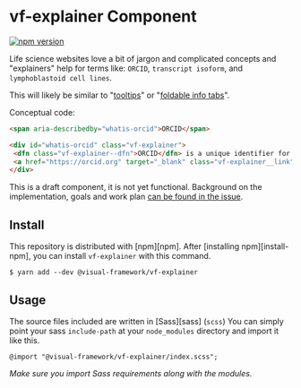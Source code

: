 # vf-explainer Component

[![npm version](https://badge.fury.io/js/%40visual-framework%2Fvf-explainer.svg)](https://badge.fury.io/js/%40visual-framework%2Fvf-explainer)

Life science websites love a bit of jargon and complicated concepts and "explainers" help for terms like: `ORCID`, `transcript isoform`, and `lymphoblastoid cell lines`.

This will likely be similar to "[tooltips](https://www.appcues.com/blog/tooltips)" or "[foldable info tabs](https://www.ebi.ac.uk/style-lab/websites/patterns/foldable-info-tabs.html)".

Conceptual code:

```html
<span aria-describedby="whatis-orcid">ORCID</span>

<div id="whatis-orcid" class="vf-explainer">
 <dfn class="vf-explainer--dfn">ORCID</dfn> is a unique identifier for researchers to distinguish themselves, and make it easier to find specific work; 
 <a href="https://orcid.org" target="_blank" class="vf-explainer__link">learn more</a>
</div>
```

This is a draft component, it is not yet functional. Background on the implementation, goals and work plan [can be found in the issue](https://github.com/visual-framework/vf-core/issues/314).

## Install

This repository is distributed with [npm][npm]. After [installing npm][install-npm], you can install `vf-explainer` with this command.

```
$ yarn add --dev @visual-framework/vf-explainer
```

## Usage

The source files included are written in [Sass][sass] (`scss`) You can simply point your sass `include-path` at your `node_modules` directory and import it like this.

```
@import "@visual-framework/vf-explainer/index.scss";
```

_Make sure you import Sass requirements along with the modules._
